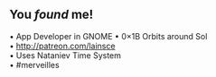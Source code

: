 ## You _found_ me!

• App Developer in GNOME 
• 0×1B Orbits around Sol  
• http://patreon.com/lainsce  
• Uses Nataniev Time System  
• #merveilles

<!--
**lainsce/lainsce** is a ✨ _special_ ✨ repository because its `README.md` (this file) appears on your GitHub profile.

Here are some ideas to get you started:

- 🔭 I’m currently working on ...
- 🌱 I’m currently learning ...
- 👯 I’m looking to collaborate on ...
- 🤔 I’m looking for help with ...
- 💬 Ask me about ...
- 📫 How to reach me: ...
- 😄 Pronouns: ...
- ⚡ Fun fact: ...
-->
